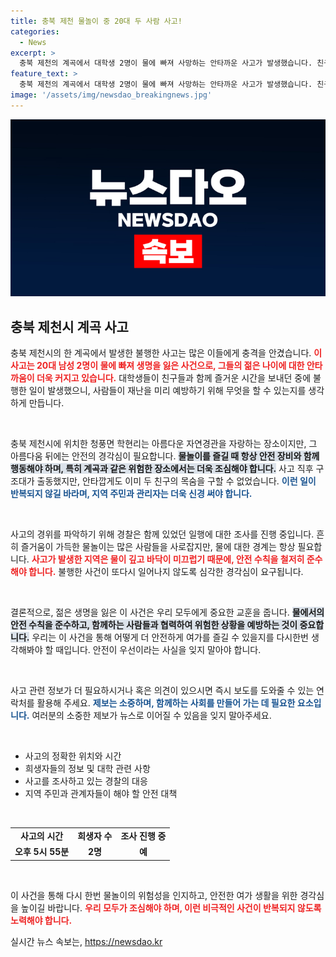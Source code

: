 ```yaml
---
title: 충북 제천 물놀이 중 20대 두 사람 사고!
categories:
  - News
excerpt: >
  충북 제천의 계곡에서 대학생 2명이 물에 빠져 사망하는 안타까운 사고가 발생했습니다. 친구들과 즐기던 중 불의의 사고에 휘말린 이들의 이야기가 궁금하다면 클릭하세요.
feature_text: >
  충북 제천의 계곡에서 대학생 2명이 물에 빠져 사망하는 안타까운 사고가 발생했습니다. 친구들과 즐기던 중 불의의 사고에 휘말린 이들의 이야기가 궁금하다면 클릭하세요.
image: '/assets/img/newsdao_breakingnews.jpg'
---
```


<p><img src="/assets/img/newsdao_breakingnews.jpg" alt="ontimetimes 속보" /></p>

<h2 data-ke-size="size26">충북 제천시 계곡 사고</h2>

<p data-ke-size="size16">충북 제천시의 한 계곡에서 발생한 불행한 사고는 많은 이들에게 충격을 안겼습니다. <b><span style="color: #ee2323;">이 사고는 20대 남성 2명이 물에 빠져 생명을 잃은 사건으로, 그들의 젊은 나이에 대한 안타까움이 더욱 커지고 있습니다.</span></b> 대학생들이 친구들과 함께 즐거운 시간을 보내던 중에 불행한 일이 발생했으니, 사람들이 재난을 미리 예방하기 위해 무엇을 할 수 있는지를 생각하게 만듭니다.</p>

<p data-ke-size="size16">&nbsp;</p>

<p>충북 제천시에 위치한 청풍면 학현리는 아름다운 자연경관을 자랑하는 장소이지만, 그 아름다움 뒤에는 안전의 경각심이 필요합니다. <b><span style="background-color: #21538527;">물놀이를 즐길 때 항상 안전 장비와 함께 행동해야 하며, 특히 계곡과 같은 위험한 장소에서는 더욱 조심해야 합니다.</span></b> 사고 직후 구조대가 출동했지만, 안타깝게도 이미 두 친구의 목숨을 구할 수 없었습니다. <b><span style="color: #1a5490;">이런 일이 반복되지 않길 바라며, 지역 주민과 관리자는 더욱 신경 써야 합니다.</span></b></p>

<p data-ke-size="size16">&nbsp;</p>

<p>사고의 경위를 파악하기 위해 경찰은 함께 있었던 일행에 대한 조사를 진행 중입니다. 흔히 즐거움이 가득한 물놀이는 많은 사람들을 사로잡지만, 물에 대한 경계는 항상 필요합니다. <b><span style="color: #ee2323;">사고가 발생한 지역은 물이 깊고 바닥이 미끄럽기 때문에, 안전 수칙을 철저히 준수해야 합니다.</span></b> 불행한 사건이 또다시 일어나지 않도록 심각한 경각심이 요구됩니다.</p>

<p data-ke-size="size16">&nbsp;</p>

<p>결론적으로, 젊은 생명을 잃은 이 사건은 우리 모두에게 중요한 교훈을 줍니다. <b><span style="background-color: #21538527;">물에서의 안전 수칙을 준수하고, 함께하는 사람들과 협력하여 위험한 상황을 예방하는 것이 중요합니다.</span></b> 우리는 이 사건을 통해 어떻게 더 안전하게 여가를 즐길 수 있을지를 다시한번 생각해봐야 할 때입니다. 안전이 우선이라는 사실을 잊지 말아야 합니다.</p>

<p data-ke-size="size16">&nbsp;</p>

<p>사고 관련 정보가 더 필요하시거나 혹은 의견이 있으시면 즉시 보도를 도와줄 수 있는 연락처를 활용해 주세요. <b><span style="color: #1a5490;">제보는 소중하며, 함께하는 사회를 만들어 가는 데 필요한 요소입니다.</span></b> 여러분의 소중한 제보가 뉴스로 이어질 수 있음을 잊지 말아주세요.</p>

<p data-ke-size="size16">&nbsp;</p>

<ul>
    <li>사고의 정확한 위치와 시간</li>
    <li>희생자들의 정보 및 대학 관련 사항</li>
    <li>사고를 조사하고 있는 경찰의 대응</li>
    <li>지역 주민과 관계자들이 해야 할 안전 대책</li>
</ul>

<p data-ke-size="size16">&nbsp;</p>

<table>
    <tr>
        <td style="text-align: center; height: 17px;"><b>사고의 시간</b></td>
        <td style="text-align: center; height: 17px;"><b>희생자 수</b></td>
        <td style="text-align: center; height: 17px;"><b>조사 진행 중</b></td>
    </tr>
    <tr>
        <td style="text-align: center; height: 17px;"><b>오후 5시 55분</b></td>
        <td style="text-align: center; height: 17px;"><b>2명</b></td>
        <td style="text-align: center; height: 17px;"><b>예</b></td>
    </tr>
</table>

<p data-ke-size="size16">&nbsp;</p>

<p>이 사건을 통해 다시 한번 물놀이의 위험성을 인지하고, 안전한 여가 생활을 위한 경각심을 높이길 바랍니다. <b><span style="color: #ee2323;">우리 모두가 조심해야 하며, 이런 비극적인 사건이 반복되지 않도록 노력해야 합니다.</span></b></p>
실시간 뉴스 속보는, <a href="https://newsdao.kr" rel="dofollow">https://newsdao.kr</a>


